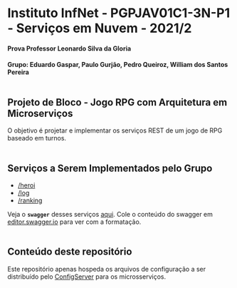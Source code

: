 # Instituto InfNet - PGPJAV01C1-3N-P1 - Serviços em Nuvem - 2021/2




#### Prova Professor Leonardo Silva da Gloria
#### Grupo: Eduardo Gaspar, Paulo Gurjão, Pedro Queiroz, William dos Santos Pereira<br><br>


## Projeto de Bloco - Jogo RPG com Arquitetura em  Microserviços 

O objetivo é projetar e implementar os serviços REST de um jogo de RPG baseado em turnos.<br><br>

## Serviços a Serem Implementados pelo Grupo

- [/heroi](https://github.com/pgurjao/heroi-gen#heroi)
- [/log](https://github.com/pgurjao/log-microsservico#log)
- [/ranking](https://github.com/pgurjao/ranking-microsservico#ranking)

Veja o <b>`swagger`</b> desses serviços [aqui](https://github.com/pgurjao/heroi-gen/blob/master/src/main/resources/swagger/swaggerHeroi-Gen.yaml). Cole o conteúdo do swagger em [editor.swagger.io](https://editor.swagger.io/) para ver com a formatação.<br><br>

## Conteúdo deste repositório

Este repositório apenas hospeda os arquivos de configuração a ser distribuído pelo [ConfigServer](https://github.com/pgurjao/configserver-microsservico) para os microsserviços.
